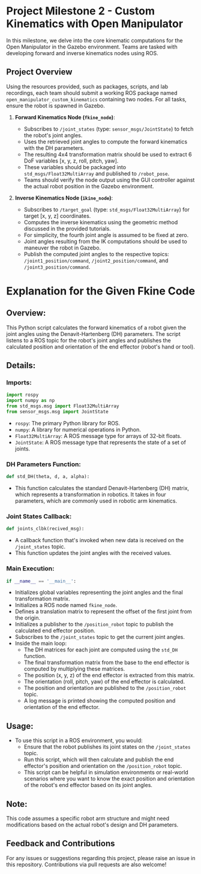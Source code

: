 # Project Milestone 2 - Custom Kinematics with Open Manipulator

In this milestone, we delve into the core kinematic computations for the Open Manipulator in the Gazebo environment. Teams are tasked with developing forward and inverse kinematics nodes using ROS.

## Project Overview

Using the resources provided, such as packages, scripts, and lab recordings, each team should submit a working ROS package named `open_manipulator_custom_kinematics` containing two nodes. For all tasks, ensure the robot is spawned in Gazebo.

1. **Forward Kinematics Node (`fkine_node`)**:
   - Subscribes to `/joint_states` (type: `sensor_msgs/JointState`) to fetch the robot's joint angles.
   - Uses the retrieved joint angles to compute the forward kinematics with the DH parameters.
   - The resulting 4x4 transformation matrix should be used to extract 6 DoF variables [x, y, z, roll, pitch, yaw].
   - These variables should be packaged into `std_msgs/Float32MultiArray` and published to `/robot_pose`.
   - Teams should verify the node output using the GUI controller against the actual robot position in the Gazebo environment.

2. **Inverse Kinematics Node (`ikine_node`)**:
   - Subscribes to `/target_goal` (type: `std_msgs/Float32MultiArray`) for target [x, y, z] coordinates.
   - Computes the inverse kinematics using the geometric method discussed in the provided tutorials.
   - For simplicity, the fourth joint angle is assumed to be fixed at zero.
   - Joint angles resulting from the IK computations should be used to maneuver the robot in Gazebo.
   - Publish the computed joint angles to the respective topics: `/joint1_position/command`, `/joint2_position/command`, and `/joint3_position/command`.

# Explanation for the Given Fkine Code

## Overview:
This Python script calculates the forward kinematics of a robot given the joint angles using the Denavit-Hartenberg (DH) parameters. The script listens to a ROS topic for the robot's joint angles and publishes the calculated position and orientation of the end effector (robot's hand or tool).

## Details:

### Imports:
```python
import rospy
import numpy as np
from std_msgs.msg import Float32MultiArray 
from sensor_msgs.msg import JointState 
```
- `rospy`: The primary Python library for ROS.
- `numpy`: A library for numerical operations in Python.
- `Float32MultiArray`: A ROS message type for arrays of 32-bit floats.
- `JointState`: A ROS message type that represents the state of a set of joints.

### DH Parameters Function:
```python
def std_DH(theta, d, a, alpha):
```
- This function calculates the standard Denavit-Hartenberg (DH) matrix, which represents a transformation in robotics. It takes in four parameters, which are commonly used in robotic arm kinematics.

### Joint States Callback:
```python
def joints_clbk(recived_msg):
```
- A callback function that's invoked when new data is received on the `/joint_states` topic.
- This function updates the joint angles with the received values.

### Main Execution:
```python
if __name__ == '__main__':
```
- Initializes global variables representing the joint angles and the final transformation matrix.
- Initializes a ROS node named `fkine_node`.
- Defines a translation matrix to represent the offset of the first joint from the origin.
- Initializes a publisher to the `/position_robot` topic to publish the calculated end effector position.
- Subscribes to the `/joint_states` topic to get the current joint angles.
- Inside the main loop:
  - The DH matrices for each joint are computed using the `std_DH` function.
  - The final transformation matrix from the base to the end effector is computed by multiplying these matrices.
  - The position (x, y, z) of the end effector is extracted from this matrix.
  - The orientation (roll, pitch, yaw) of the end effector is calculated.
  - The position and orientation are published to the `/position_robot` topic.
  - A log message is printed showing the computed position and orientation of the end effector.

## Usage:
- To use this script in a ROS environment, you would:
  - Ensure that the robot publishes its joint states on the `/joint_states` topic.
  - Run this script, which will then calculate and publish the end effector's position and orientation on the `/position_robot` topic.
  - This script can be helpful in simulation environments or real-world scenarios where you want to know the exact position and orientation of the robot's end effector based on its joint angles.

## Note:
This code assumes a specific robot arm structure and might need modifications based on the actual robot's design and DH parameters.

## Feedback and Contributions

For any issues or suggestions regarding this project, please raise an issue in this repository. Contributions via pull requests are also welcome!

